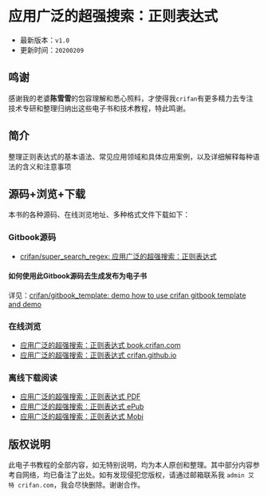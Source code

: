 # 应用广泛的超强搜索：正则表达式

* 最新版本：`v1.0`
* 更新时间：`20200209`

## 鸣谢

感谢我的老婆**陈雪雪**的包容理解和悉心照料，才使得我`crifan`有更多精力去专注技术专研和整理归纳出这些电子书和技术教程，特此鸣谢。

## 简介

整理正则表达式的基本语法、常见应用领域和具体应用案例，以及详细解释每种语法的含义和注意事项

## 源码+浏览+下载

本书的各种源码、在线浏览地址、多种格式文件下载如下：

### Gitbook源码

* [crifan/super_search_regex: 应用广泛的超强搜索：正则表达式](https://github.com/crifan/super_search_regex)

#### 如何使用此Gitbook源码去生成发布为电子书

详见：[crifan/gitbook_template: demo how to use crifan gitbook template and demo](https://github.com/crifan/gitbook_template)

### 在线浏览

* [应用广泛的超强搜索：正则表达式 book.crifan.com](http://book.crifan.com/books/super_search_regex/website)
* [应用广泛的超强搜索：正则表达式 crifan.github.io](https://crifan.github.io/super_search_regex/website)

### 离线下载阅读

* [应用广泛的超强搜索：正则表达式 PDF](http://book.crifan.com/books/super_search_regex/pdf/super_search_regex.pdf)
* [应用广泛的超强搜索：正则表达式 ePub](http://book.crifan.com/books/super_search_regex/epub/super_search_regex.epub)
* [应用广泛的超强搜索：正则表达式 Mobi](http://book.crifan.com/books/super_search_regex/mobi/super_search_regex.mobi)

## 版权说明

此电子书教程的全部内容，如无特别说明，均为本人原创和整理。其中部分内容参考自网络，均已备注了出处。如有发现侵犯您版权，请通过邮箱联系我 `admin 艾特 crifan.com`，我会尽快删除。谢谢合作。